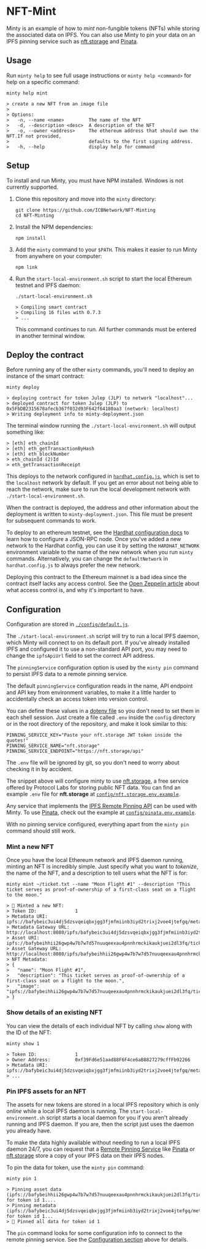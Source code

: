 # NFT-Mint

Minty is an example of how to _mint_ non-fungible tokens (NFTs) while storing the
associated data on IPFS. You can also use Minty to pin your data on an IPFS pinning service such as [nft.storage](https://nft.storage) and [Pinata](https://pinata.cloud).

## Usage

Run `minty help` to see full usage instructions or `minty help <command>` for help on a specific command: 

```shell
minty help mint

> create a new NFT from an image file
> 
> Options:
>   -n, --name <name>         The name of the NFT
>   -d, --description <desc>  A description of the NFT
>   -o, --owner <address>     The ethereum address that should own the NFT.If not provided,
>                             defaults to the first signing address.
>   -h, --help                display help for command
```

## Setup 

To install and run Minty, you must have NPM installed. Windows is not currently supported.

1. Clone this repository and move into the `minty` directory:

    ```shell
    git clone https://github.com/ICBNetwork/NFT-Minting
    cd NFT-Minting
    ```

1. Install the NPM dependencies:

    ```shell
    npm install
    ```

1. Add the `minty` command to your `$PATH`. This makes it easier to run Minty from anywhere on your computer:

    ```
    npm link
    ```

1. Run the `start-local-environment.sh` script to start the local Ethereum testnet and IPFS daemon:

    ```shell
    ./start-local-environment.sh

    > Compiling smart contract
    > Compiling 16 files with 0.7.3
    > ...
    ```

    This command continues to run. All further commands must be entered in another terminal window.

## Deploy the contract

Before running any of the other `minty` commands, you'll need to deploy an instance of the
smart contract:

```shell
minty deploy

> deploying contract for token Julep (JLP) to network "localhost"...
> deployed contract for token Julep (JLP) to 0x5FbDB2315678afecb367f032d93F642f64180aa3 (network: localhost)
> Writing deployment info to minty-deployment.json
```

The terminal window running the `./start-local-environment.sh` will output something like:

```shell
> [eth] eth_chainId
> [eth] eth_getTransactionByHash
> [eth] eth_blockNumber
> eth_chainId (2)Id
> eth_getTransactionReceipt
```

This deploys to the network configured in [`hardhat.config.js`](./hardhat.config.js), which is set to the `localhost` network by default. If you get an error about not being able to reach the network, make sure to run the local development network with `./start-local-environment.sh`.

When the contract is deployed, the address and other information about the deployment is written to `minty-deployment.json`. This file must be present for subsequent commands to work.

To deploy to an ethereum testnet, see the [Hardhat configuration docs](https://hardhat.org/config/) to learn how to configure a JSON-RPC node. Once you've added a new network to the Hardhat config, you can use it by setting the `HARDHAT_NETWORK` environment variable to the name of the new network when you run `minty` commands. Alternatively, you can change the `defaultNetwork` in `hardhat.config.js` to always prefer the new network.

Deploying this contract to the Ethereum mainnet is a bad idea since the contract itself lacks any access control. See the [Open Zeppelin article](https://docs.openzeppelin.com/contracts/3.x/access-control) about what access control is, and why it's important to have.

## Configuration

Configuration are stored in [`./config/default.js`](./config/default.js).

The `./start-local-environment.sh` script will try to run a local IPFS daemon, which Minty will connect to on its default port. If you've already installed IPFS and configured it to use a non-standard API port, you may need to change the `ipfsApiUrl` field to set the correct API address.

The `pinningService` configuration option is used by the `minty pin` command to persist IPFS data to a remote pinning service.

The default `pinningService` configuration reads in the name, API endpoint and API key from environment variables, to make it a little harder to accidentally check an access token into version control.

You can define these values in a [dotenv file](https://www.npmjs.com/package/dotenv) so you don't need to set them in each shell session. Just create a file called `.env` inside the `config` directory or in the root directory of the repository, and make it look similar to this:

```shell
PINNING_SERVICE_KEY="Paste your nft.storage JWT token inside the quotes!"
PINNING_SERVICE_NAME="nft.storage"
PINNING_SERVICE_ENDPOINT="https://nft.storage/api"
```

The `.env` file will be ignored by git, so you don't need to worry about checking it in by accident.

The snippet above will configure minty to use [nft.storage](https://nft.storage), a free service offered by Protocol Labs for storing public NFT data. You can find an example `.env` file for **nft.storage** at [`config/nft.storage.env.example`](./config/nft.storage.env.example).

Any service that implements the [IPFS Remote Pinning API](https://ipfs.github.io/pinning-services-api-spec) can be used with Minty. To use [Pinata](https://pinata.cloud), check out the example at [`config/pinata.env.example`](./config/pinata.env.example).

With no pinning service configured, everything apart from the `minty pin` command should still work.

### Mint a new NFT

Once you have the local Ethereum network and IPFS daemon running, minting an NFT is incredibly simple. Just specify what you want to _tokenize_, the name of the NFT, and a description to tell users what the NFT is for:

```shell
minty mint ~/ticket.txt --name "Moon Flight #1" --description "This ticket serves as proof-of-ownership of a first-class seat on a flight to the moon."

> 🌿 Minted a new NFT:
> Token ID:              1
> Metadata URI:          ipfs://bafybeic3ui4dj5dzsvqeiqbxjgg3fjmfmiinb3iyd2trixj2voe4jtefgq/metadata.json
> Metadata Gateway URL:  http://localhost:8080/ipfs/bafybeic3ui4dj5dzsvqeiqbxjgg3fjmfmiinb3iyd2trixj2voe4jtefgq/metadata.json
> Asset URI:             ipfs://bafybeihhii26gwp4w7b7w7d57nuuqeexau4pnnhrmckikaukjuei2dl3fq/ticket.txt
> Asset Gateway URL:     http://localhost:8080/ipfs/bafybeihhii26gwp4w7b7w7d57nuuqeexau4pnnhrmckikaukjuei2dl3fq/ticket.txt
> NFT Metadata:
> {
>   "name": "Moon Flight #1",
>   "description": "This ticket serves as proof-of-ownership of a first-class seat on a flight to the moon.",
>   "image": "ipfs://bafybeihhii26gwp4w7b7w7d57nuuqeexau4pnnhrmckikaukjuei2dl3fq/ticket.txt"
> }
```

### Show details of an existing NFT

You can view the details of each individual NFT by calling `show` along with the ID of the NFT:

```shell
minty show 1

> Token ID:              1
> Owner Address:         0xf39Fd6e51aad88F6F4ce6aB8827279cffFb92266
> Metadata URI:          ipfs://bafybeic3ui4dj5dzsvqeiqbxjgg3fjmfmiinb3iyd2trixj2voe4jtefgq/metadata.json
> ...
```

### Pin IPFS assets for an NFT

The assets for new tokens are stored in a local IPFS repository which is only _online_ while a local IPFS daemon is running. The `start-local-environment.sh` script starts a local daemon for you if you aren't already running and IPFS daemon. If you are, then the script just uses the daemon you already have.

To make the data highly available without needing to run a local IPFS daemon 24/7, you can request that a [Remote Pinning Service](https://ipfs.github.io/pinning-services-api-spec) like [Pinata](https://pinata.cloud/) or [nft.storage](https://nft.storage) store a copy of your IPFS data on their IPFS nodes.

To pin the data for token, use the `minty pin` command:

```shell
minty pin 1

> Pinning asset data (ipfs://bafybeihhii26gwp4w7b7w7d57nuuqeexau4pnnhrmckikaukjuei2dl3fq/ticket.txt) for token id 1....
> Pinning metadata (ipfs://bafybeic3ui4dj5dzsvqeiqbxjgg3fjmfmiinb3iyd2trixj2voe4jtefgq/metadata.json) for token id 1...
> 🌿 Pinned all data for token id 1
```

The `pin` command looks for some configuration info to connect to the remote pinning service. See the [Configuration section](#configuration) above for details.
